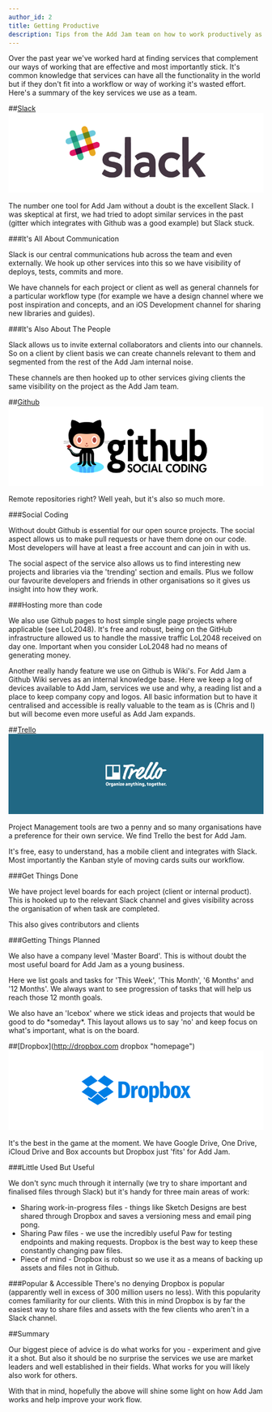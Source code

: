 ```yaml
---
author_id: 2
title: Getting Productive
description: Tips from the Add Jam team on how to work productively as a team. Insights into some services we use.
---
```

Over the past year we've worked hard at finding services that complement our ways of working that are effective and most importantly stick. It's common knowledge that services can have all the functionality in the world but if they don't fit into a workflow or way of working it's wasted effort. Here's a summary of the key services we use as a team.

##[Slack](https://slack.com/r/0298upfq-02986d27 "Slack referral")
![Slack](/images/blog/slack-logo.png "Slack logo")

The number one tool for Add Jam without a doubt is the excellent Slack. I was skeptical at first, we had tried to adopt similar services in the past (gitter which integrates with Github was a good example) but Slack stuck.

###It's All About Communication

Slack is our central communications hub across the team and even externally. We hook up other services into this so we have visibility of deploys, tests, commits and more.

We have channels for each project or client as well as general channels for a particular workflow type (for example we have a design channel where we post inspiration and concepts, and an iOS Development channel for sharing new libraries and guides).

###It's Also About The People

Slack allows us to invite external collaborators and clients into our channels. So on a client by client basis we can create channels relevant to them and segmented from the rest of the Add Jam internal noise.

These channels are then hooked up to other services giving clients the same visibility on the project as the Add Jam team.  

##[Github](https://github.com "GitHub homepage")
![Github](/images/blog/github-logo.png "GitHub logo")

Remote repositories right? Well yeah, but it's also so much more. 

###Social Coding

Without doubt Github is essential for our open source projects. The social aspect allows us to make pull requests or have them done on our code. Most developers will have at least a free account and can join in with us.

The social aspect of the service also allows us to find interesting new projects and libraries via the 'trending' section and emails. Plus we follow our favourite developers and friends in other organisations so it gives us insight into how they work.

###Hosting more than code

We also use Github pages to host simple single page projects where applicable (see LoL2048). It's free and robust, being on the GitHub infrastructure allowed us to handle the massive traffic LoL2048 received on day one. Important when you consider LoL2048 had no means of generating money.

Another really handy feature we use on Github is Wiki's. For Add Jam a Github Wiki serves as an internal knowledge base. Here we keep a log of devices available to Add Jam, services we use and why, a reading list and a place to keep company copy and logos. All basic information but to have it centralised and accessible is really valuable to the team as is (Chris and I) but will become even more useful as Add Jam expands.

##[Trello](http://trello.com "Trello homepage")
![Trello](/images/blog/trello-logo.png "Trello logo")

Project Management tools are two a penny and so many organisations have a preference for their own service. We find Trello the best for Add Jam.

It's free, easy to understand, has a mobile client and integrates with Slack. Most importantly the Kanban style of moving cards suits our workflow.

###Get Things Done

We have project level boards for each project (client or internal product). This is hooked up to the relevant Slack channel and gives visibility across the organisation of when task are completed.

This also gives contributors and clients 

###Getting Things Planned

We also have a company level 'Master Board'. This is without doubt the most useful board for Add Jam as a young business.

Here we list goals and tasks for 'This Week', 'This Month', '6 Months' and '12 Months'. We always want to see progression of tasks that will help us reach those 12 month goals.

We also have an 'Icebox' where we stick ideas and projects that would be good to do \*someday\*. This layout allows us to say 'no' and keep focus on what's important, what is on the board.

##[Dropbox](http://dropbox.com dropbox "homepage")
![Dropbox](/images/blog/dropbox-logo.png "Dropbox logo")

It's the best in the game at the moment. We have Google Drive, One Drive, iCloud Drive and Box accounts but Dropbox just 'fits' for Add Jam.

###Little Used But Useful

We don't sync much through it internally (we try to share important and finalised files through Slack) but it's handy for three main areas of work:

* Sharing work-in-progress files - things like Sketch Designs are best shared through Dropbox and saves a versioning mess and email ping pong.
* Sharing Paw files - we use the incredibly useful Paw for testing endpoints and making requests. Dropbox is the best way to keep these constantly changing paw files.
* Piece of mind - Dropbox is robust so we use it as a means of backing up assets and files not in Github.

###Popular & Accessible
There's no denying Dropbox is popular (apparently well in excess of 300 million users no less). With this popularity comes familiarity for our clients. With this in mind Dropbox is by far the easiest way to share files and assets with the few clients who aren't in a Slack channel.

##Summary

Our biggest piece of advice is do what works for you - experiment and give it a shot. But also it should be no surprise the services we use are market leaders and well established in their fields. What works for you will likely also work for others.

With that in mind, hopefully the above will shine some light on how Add Jam works and help improve your work flow.

